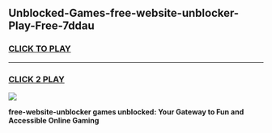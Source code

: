 
## Unblocked-Games-free-website-unblocker-Play-Free-7ddau
<h3>
<a href="https://premium76.site?title=free-website-unblocker&ref=23A">CLICK TO PLAY</a></h3>
<hr>

<h3>
<a href="https://premium76.site?title=free-website-unblocker&ref=23A">CLICK 2 PLAY</a>
  
</h3>

<a href="https://premium76.site?title=free-website-unblocker&ref=23A"><img src="https://clearcache.store/games.png"></a>


**free-website-unblocker games unblocked: Your Gateway to Fun and Accessible Online Gaming**
